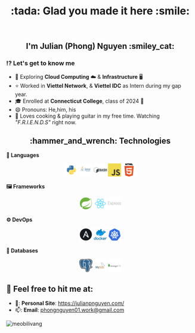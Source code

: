 <h1 align="center"> :tada: Glad you made it here :smile:</h1>
<br />
<h2 align="center"> I'm Julian (Phong) Nguyen :smiley_cat:

### :interrobang: Let's get to know me
* 🔭 Exploring **Cloud Computing** :cloud: & **Infrastructure** :desktop_computer:
* :star: Worked in **Viettel Network**, & **Viettel IDC** as Intern during my gap year.
* 🎓 Enrolled at **Connecticut College**, class of 2024 :dromedary_camel:
* 😄 Pronouns: He,him, his
* :monocle_face: Loves cooking & playing guitar in my free time. Watching <i>"F.R.I.E.N.D.S"</i> right now.
  
<h2 align="center">:hammer_and_wrench: Technologies</h2>  

**:page_with_curl: Languages**
  
<div>
  <div align="center">
    <code><img height="35" src="https://raw.githubusercontent.com/github/explore/80688e429a7d4ef2fca1e82350fe8e3517d3494d/topics/python/python.png"></code>
    <code><img height="35" src="https://raw.githubusercontent.com/github/explore/80688e429a7d4ef2fca1e82350fe8e3517d3494d/topics/java/java.png"></code>
    <code><img height="35" src="https://raw.githubusercontent.com/github/explore/80688e429a7d4ef2fca1e82350fe8e3517d3494d/topics/bash/bash.png"></code>
    <code><img height="35" src="https://raw.githubusercontent.com/github/explore/80688e429a7d4ef2fca1e82350fe8e3517d3494d/topics/javascript/javascript.png"></code>
    <code><img height="35" src="https://raw.githubusercontent.com/github/explore/80688e429a7d4ef2fca1e82350fe8e3517d3494d/topics/html/html.png"></code>
  </div>

  **:framed_picture:	 Frameworks**

  <div align="center">
    <code><img height="35" src="https://raw.githubusercontent.com/github/explore/5c058a388828bb5fde0bcafd4bc867b5bb3f26f3/topics/spring-boot/spring-boot.png"></code>
    <code><img height="35" src="https://raw.githubusercontent.com/github/explore/80688e429a7d4ef2fca1e82350fe8e3517d3494d/topics/react-native/react-native.png"></code>
    <code><img height="35" src="https://raw.githubusercontent.com/github/explore/80688e429a7d4ef2fca1e82350fe8e3517d3494d/topics/express/express.png"></code>
  </div>

  **:gear: DevOps**

   <div align="center">
    <code><img height="35" src="https://raw.githubusercontent.com/github/explore/5c058a388828bb5fde0bcafd4bc867b5bb3f26f3/topics/ansible/ansible.png"></code>
    <code><img height="35" src="https://raw.githubusercontent.com/github/explore/5c058a388828bb5fde0bcafd4bc867b5bb3f26f3/topics/docker/docker.png"></code>
    <code><img height="35" src="https://raw.githubusercontent.com/github/explore/80688e429a7d4ef2fca1e82350fe8e3517d3494d/topics/kubernetes/kubernetes.png"></code>
  </div>

  **:book: Databases**

  <div align="center">
    <code><img height="35" src="https://raw.githubusercontent.com/github/explore/80688e429a7d4ef2fca1e82350fe8e3517d3494d/topics/postgresql/postgresql.png"></code>
    <code><img height="35" src="https://raw.githubusercontent.com/github/explore/80688e429a7d4ef2fca1e82350fe8e3517d3494d/topics/mysql/mysql.png"></code>   
    <code><img height="35" src="https://raw.githubusercontent.com/github/explore/80688e429a7d4ef2fca1e82350fe8e3517d3494d/topics/mongodb/mongodb.png"></code>   
  </div>
</div>
  
## 🚀 Feel free to hit me at:
  - 📓: **Personal Site**: https://julianpnguyen.com/
  - 📫: **Email**: phongnguyen01.work@gmail.com

<img width="50%" src="https://github-readme-stats.vercel.app/api?username=meobilivang&show_icons=true&count_private=true&theme=react&include_all_commits=true" alt="meobilivang" />
